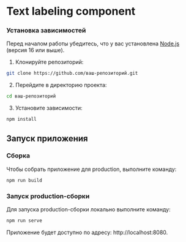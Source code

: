 # Text labeling component

### Установка зависимостей

Перед началом работы убедитесь, что у вас установлена [Node.js](https://nodejs.org/) (версия 16 или выше).

1. Клонируйте репозиторий:

```bash
git clone https://github.com/ваш-репозиторий.git
```

2. Перейдите в директорию проекта:

```bash
cd ваш-репозиторий
```

3. Установите зависимости:

```bash
npm install
```

## Запуск приложения

### Сборка

Чтобы собрать приложение для production, выполните команду:

```bash
npm run build
```

### Запуск production-сборки

Для запуска production-сборки локально выполните команду:

```bash
npm run serve
```

Приложение будет доступно по адресу: http://localhost:8080.
